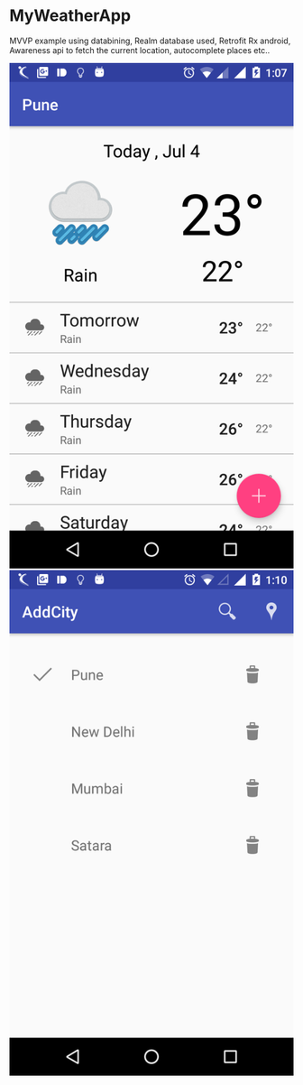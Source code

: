 # MyWeatherApp
MVVP example using databining,
Realm database used,
Retrofit Rx android,
Awareness api to fetch the current location,
autocomplete places etc..

![Alt text](/MainScreen.png?raw=true "Main Screen")
![Alt text](/AddCity.png?raw=true "Add City")
